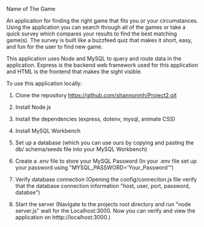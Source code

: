 
Name of The Game


An application for finding the right game that fits you or your circumstances. Using the application you can search through all of the games or take a quick survey which compares your results to find the best matching game(s). The survey is built like a buzzfeed quiz that makes it short, easy, and fun for the user to find new game.



This application uses Node and MySQL to query and route data in the application. Express is the backend web framework used for this application and HTML is the frontend that makes the sight visible.



To use this application locally:

1) Clone the repository
            https://github.com/shannonmh/Project2.git
2) Install Node.js

3) Install the dependencies 
            (express, dotenv, mysql, animate CSS)

4) Install MySQL Workbench

5) Set up a database 
            (which you can use ours by copying and pasting the db/ schema/seeds file into your MySQL Workbench)

6) Create a .env file to store your MySQL Password
            (In your .env file set up your password using "MYSQL_PASSWORD='Your_Password'")

7) Verify database connection
            (Opening the config/conneciton.js file verify that the database connection information "host, user, port, password, databse")
            
8) Start the server
            (Navigate to the projects root directory and run "node server.js" wait for the Localhost:3000. Now you can verify and view the                application on htttp://localhost:3000.)
